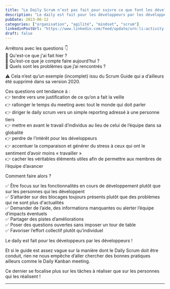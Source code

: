 ```yaml
---
title: "Le Daily Scrum n’est pas fait pour suivre ce que font les développeurs"
description: "Le daily est fait pour les développeurs par les développeurs !"
pubDate: 2023-06-12
categories: ["organisation", "agilité", "mindset", "scrum"]
linkedinPostUrl: "https://www.linkedin.com/feed/update/urn:li:activity:7073889798851031040/"
draft: false
---
```


Arrêtons avec les questions 👇  
🚫 Qu'est-ce que j'ai fait hier ?  
🚫 Qu’est-ce que je compte faire aujourd’hui ?  
🚫 Quels sont les problèmes que j’ai rencontrés ?  

⚠️ Cela n’est qu’un exemple (incomplet) issu du Scrum Guide qui a d’ailleurs été supprimé dans sa version 2020.

Ces questions ont tendance à :  
👉 tendre vers une justification de ce qu’on a fait la veille  
👉 rallonger le temps du meeting avec tout le monde qui doit parler  
👉 diriger le daily scrum vers un simple reporting adressé à une personne tiers  
👉 mettre en avant le travail d’individus au lieu de celui de l’équipe dans sa globalité  
👉 perdre de l’intérêt pour les développeurs  
👉 accentuer la comparaison et générer du stress à ceux qui ont le sentiment d’avoir moins « travailler »  
👉 cacher les véritables éléments utiles afin de permettre aux membres de l’équipe d’avancer  

Comment faire alors ?

✅ Être focus sur les fonctionnalités en cours de développement plutôt que sur les personnes qui les développent  
✅ S’attarder sur des blocages toujours présents plutôt que des problèmes qui ne sont plus d'actualités  
✅ Demander de l’aide, des informations manquantes ou alerter l’équipe d’impacts éventuels  
✅ Partager des pistes d’améliorations  
✅ Poser des questions ouvertes sans imposer un tour de table  
✅ Favoriser l’effort collectif plutôt qu’individuel  

Le daily est fait pour les développeurs par les développeurs !

Et si le guide est assez vague sur la manière dont le Daily Scrum doit être conduit, rien ne nous empêche d’aller chercher des bonnes pratiques ailleurs comme le Daily Kanban meeting.

Ce dernier se focalise plus sur les tâches à réaliser que sur les personnes qui les réalisent !

---